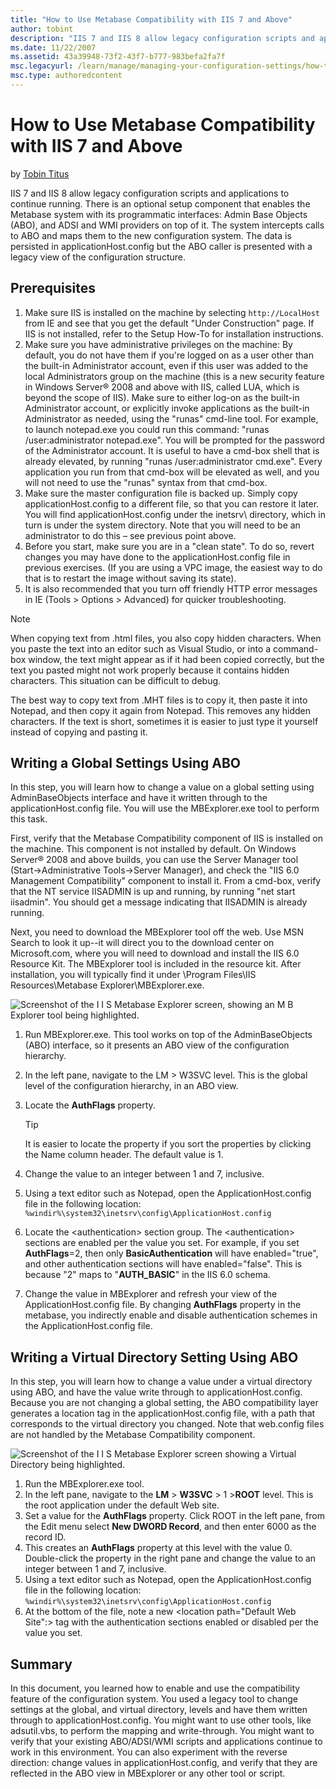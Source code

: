 ```yaml
---
title: "How to Use Metabase Compatibility with IIS 7 and Above"
author: tobint
description: "IIS 7 and IIS 8 allow legacy configuration scripts and applications to continue running. There is an optional setup component that enables the Metabase s..."
ms.date: 11/22/2007
ms.assetid: 43a39948-73f2-43f7-b777-983befa2fa7f
msc.legacyurl: /learn/manage/managing-your-configuration-settings/how-to-use-metabase-compatibility-with-iis-7-and-above
msc.type: authoredcontent
---
```

# How to Use Metabase Compatibility with IIS 7 and Above

by [Tobin Titus](https://github.com/tobint)

IIS 7 and IIS 8 allow legacy configuration scripts and applications to continue running. There is an optional setup component that enables the Metabase system with its programmatic interfaces: Admin Base Objects (ABO), and ADSI and WMI providers on top of it. The system intercepts calls to ABO and maps them to the new configuration system. The data is persisted in applicationHost.config but the ABO caller is presented with a legacy view of the configuration structure.

## Prerequisites

1. Make sure IIS is installed on the machine by selecting `http://LocalHost` from IE and see that you get the default "Under Construction" page. If IIS is not installed, refer to the Setup How-To for installation instructions.
2. Make sure you have administrative privileges on the machine: By default, you do not have them if you're logged on as a user other than the built-in Administrator account, even if this user was added to the local Administrators group on the machine (this is a new security feature in Windows Server® 2008 and above with IIS, called LUA, which is beyond the scope of IIS). Make sure to either log-on as the built-in Administrator account, or explicitly invoke applications as the built-in Administrator as needed, using the "runas" cmd-line tool. For example, to launch notepad.exe you could run this command: "runas /user:administrator notepad.exe". You will be prompted for the password of the Administrator account. It is useful to have a cmd-box shell that is already elevated, by running "runas /user:administrator cmd.exe". Every application you run from that cmd-box will be elevated as well, and you will not need to use the "runas" syntax from that cmd-box.
3. Make sure the master configuration file is backed up. Simply copy applicationHost.config to a different file, so that you can restore it later. You will find applicationHost.config under the inetsrv\ directory, which in turn is under the system directory. Note that you will need to be an administrator to do this – see previous point above.
4. Before you start, make sure you are in a "clean state". To do so, revert changes you may have done to the applicationHost.config file in previous exercises. (If you are using a VPC image, the easiest way to do that is to restart the image without saving its state).
5. It is also recommended that you turn off friendly HTTP error messages in IE (Tools &gt; Options &gt; Advanced) for quicker troubleshooting.

> [!NOTE]
> When copying text from .html files, you also copy hidden characters. When you paste the text into an editor such as Visual Studio, or into a command-box window, the text might appear as if it had been copied correctly, but the text you pasted might not work properly because it contains hidden characters. This situation can be difficult to debug.

The best way to copy text from .MHT files is to copy it, then paste it into Notepad, and then copy it again from Notepad. This removes any hidden characters. If the text is short, sometimes it is easier to just type it yourself instead of copying and pasting it.

<a id="Writing"></a>

## Writing a Global Settings Using ABO

In this step, you will learn how to change a value on a global setting using AdminBaseObjects interface and have it written through to the applicationHost.config file. You will use the MBExplorer.exe tool to perform this task.

First, verify that the Metabase Compatibility component of IIS is installed on the machine. This component is not installed by default. On Windows Server® 2008 and above builds, you can use the Server Manager tool (Start-&gt;Administrative Tools-&gt;Server Manager), and check the "IIS 6.0 Management Compatibility" component to install it. From a cmd-box, verify that the NT service IISADMIN is up and running, by running "net start iisadmin". You should get a message indicating that IISADMIN is already running.

Next, you need to download the MBExplorer tool off the web. Use MSN Search to look it up--it will direct you to the download center on Microsoft.com, where you will need to download and install the IIS 6.0 Resource Kit. The MBExplorer tool is included in the resource kit. After installation, you will typically find it under \Program Files\IIS Resources\Metabase Explorer\MBExplorer.exe.

![Screenshot of the I I S Metabase Explorer screen, showing an M B Explorer tool being highlighted.](how-to-use-metabase-compatibility-with-iis-7-and-above/_static/image1.png)

1. Run MBExplorer.exe. This tool works on top of the AdminBaseObjects (ABO) interface, so it presents an ABO view of the configuration hierarchy.
2. In the left pane, navigate to the LM &gt; W3SVC level. This is the global level of the configuration hierarchy, in an ABO view.
3. Locate the **AuthFlags** property.
    > [!TIP]
    > It is easier to locate the property if you sort the properties by clicking the Name column header. The default value is 1.

4. Change the value to an integer between 1 and 7, inclusive.
5. Using a text editor such as Notepad, open the ApplicationHost.config file in the following location: `%windir%\system32\inetsrv\config\ApplicationHost.config`
6. Locate the &lt;authentication&gt; section group. The &lt;authentication&gt; sections are enabled per the value you set. For example, if you set **AuthFlags**=2, then only **BasicAuthentication** will have enabled="true", and other authentication sections will have enabled="false". This is because "2" maps to "**AUTH\_BASIC**" in the IIS 6.0 schema.
7. Change the value in MBExplorer and refresh your view of the ApplicationHost.config file. By changing **AuthFlags** property in the metabase, you indirectly enable and disable authentication schemes in the ApplicationHost.config file.

<a id="WritingVDir"></a>

## Writing a Virtual Directory Setting Using ABO

In this step, you will learn how to change a value under a virtual directory using ABO, and have the value write through to applicationHost.config. Because you are not changing a global setting, the ABO compatibility layer generates a location tag in the applicationHost.config file, with a path that corresponds to the virtual directory you changed. Note that web.config files are not handled by the Metabase Compatibility component.

![Screenshot of the I I S Metabase Explorer screen showing a Virtual Directory being highlighted.](how-to-use-metabase-compatibility-with-iis-7-and-above/_static/image5.png)
  
1. Run the MBExplorer.exe tool.
2. In the left pane, navigate to the **LM** &gt; **W3SVC** &gt; 1 &gt;**ROOT** level. This is the root application under the default Web site.
3. Set a value for the **AuthFlags** property. Click ROOT in the left pane, from the Edit menu select **New DWORD Record**, and then enter 6000 as the record ID.
4. This creates an **AuthFlags** property at this level with the value 0. Double-click the property in the right pane and change the value to an integer between 1 and 7, inclusive.
5. Using a text editor such as Notepad, open the ApplicationHost.config file in the following location: `%windir%\system32\inetsrv\config\ApplicationHost.config`
6. At the bottom of the file, note a new &lt;location path="Default Web Site":&gt; tag with the authentication sections enabled or disabled per the value you set.

<a id="Summary"></a>

## Summary

In this document, you learned how to enable and use the compatibility feature of the configuration system. You used a legacy tool to change settings at the global, and virtual directory, levels and have them written through to applicationHost.config. You might want to use other tools, like adsutil.vbs, to perform the mapping and write-through. You might want to verify that your existing ABO/ADSI/WMI scripts and applications continue to work in this environment. You can also experiment with the reverse direction: change values in applicationHost.config, and verify that they are reflected in the ABO view in MBExplorer or any other tool or script.
